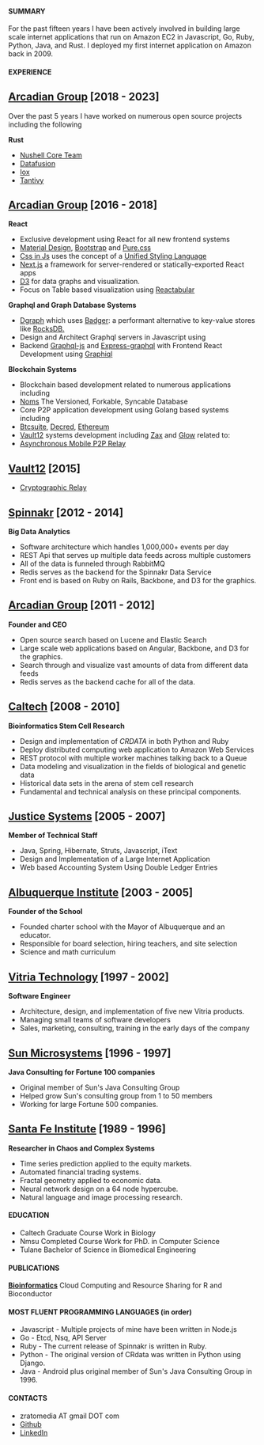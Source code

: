 
#### SUMMARY

For the past fifteen years I have been actively involved in building large scale internet applications that run on Amazon EC2 in Javascript, Go, Ruby, Python, Java, and Rust.  I deployed my first internet application on Amazon
back in 2009.

#### EXPERIENCE

## [Arcadian Group](http://arcadiangroup.org) [2018 - 2023]

Over the past 5 years I have worked on numerous open source projects
including the following

**Rust**

* [Nushell Core Team](https://www.nushell.sh/)
* [Datafusion](https://github.com/apache/arrow-datafusion)
* [Iox](https://github.com/influxdata/influxdb_iox)
* [Tantivy](https://github.com/quickwit-oss/tantivy)

## [Arcadian Group](http://arcadiangroup.org) [2016 - 2018]

**React**

* Exclusive development using React for all new frontend systems
* [Material Design](https://material-ui-next.com/), [Bootstrap](https://getbootstrap.com/) and [Pure.css](https://purecss.io/)
* [Css in Js](http://cssinjs.org) uses the concept of a
[Unified Styling Language](https://medium.com/seek-blog/a-unified-styling-language-d0c208de2660)
* [Next.js](https://github.com/zeit/next.js/) a framework for server-rendered or statically-exported React apps
* [D3](https://d3js.org/) for data graphs and visualization.
* Focus on Table based visualization using [Reactabular](https://reactabular.js.org)

**Graphql and Graph Database Systems**

* [Dgraph](https://dgraph.io/) which uses
[Badger](https://github.com/dgraph-io/badger): a performant alternative to key-value stores like [RocksDB.](http://rocksdb.org/)
* Design and Architect Graphql servers in Javascript using
* Backend [Graphql-js](https://github.com/graphql/graphql-js) and
[Express-graphql](https://github.com/graphql/express-graphql) with
Frontend React Development using [Graphiql](https://github.com/graphql/graphiql)

**Blockchain Systems**

* Blockchain based development related to numerous applications including
* [Noms](https://github.com/attic-labs/noms) The Versioned, Forkable, Syncable Database
* Core P2P application development using Golang based systems including
* [Btcsuite](https://github.com/btcsuite), [Decred](https://github.com/decred), [Ethereum](https://www.ethereum.org/)
* [Vault12](https://vault12.com/) systems development including [Zax](https://github.com/vault12/zax) and [Glow](https://github.com/vault12/glow) related to:
* [Asynchronous Mobile P2P Relay](https://s3-us-west-1.amazonaws.com/vault12/crypto_relay.pdf)

## [Vault12](https://vault12.com/) [2015]
* [Cryptographic Relay](https://github.com/vault12/zax)

## [Spinnakr](http://spinnakr.com) [2012 - 2014]
**Big Data Analytics**

* Software architecture which handles 1,000,000+ events per day
* REST Api that serves up multiple data feeds across multiple customers
* All of the data is funneled through RabbitMQ
* Redis serves as the backend for the Spinnakr Data Service
* Front end is based on Ruby on Rails, Backbone, and D3 for the graphics.

## [Arcadian Group](http://www.arcadiangroup.org) [2011 - 2012]
**Founder and CEO**

* Open source search based on Lucene and Elastic Search
* Large scale web applications based on Angular, Backbone, and D3 for the graphics.
* Search through and visualize vast amounts of data from different data feeds
* Redis serves as the backend cache for all of the data.


## [Caltech](http://caltech.edu) [2008 - 2010]
**Bioinformatics Stem Cell Research**

* Design and implementation of *CRDATA* in both Python and Ruby
* Deploy distributed computing web application to Amazon Web Services
* REST protocol with multiple worker machines talking back to a Queue
* Data modeling and visualization in the fields of biological and genetic data
* Historical data sets in the arena of stem cell research
* Fundamental and technical analysis on these principal components.


## [Justice Systems](http://www.justicesystems.com) [2005 - 2007]
**Member of Technical Staff**

* Java, Spring, Hibernate, Struts, Javascript, iText
* Design and Implementation of a Large Internet Application
* Web based Accounting System Using Double Ledger Entries

## [Albuquerque Institute](http://www.aims-unm.org/) [2003 - 2005]
**Founder of the School**

* Founded charter school with the Mayor of Albuquerque and an educator.
* Responsible for board selection, hiring teachers, and site selection
* Science and math curriculum

## [Vitria Technology](http://www.vitria.com) [1997 - 2002]
**Software Engineer**

* Architecture, design, and implementation of five new Vitria products.
* Managing small teams of software developers
* Sales, marketing, consulting, training in the early days of the company

## [Sun Microsystems](http://sun.com) [1996 - 1997]
**Java Consulting for Fortune 100 companies**

* Original member of Sun's Java Consulting Group
* Helped grow Sun's consulting group from 1 to 50 members
* Working for large Fortune 500 companies.

## [Santa Fe Institute](http://santafe.edu/) [1989 - 1996]
**Researcher in Chaos and Complex Systems**

* Time series prediction applied to the equity markets.
* Automated financial trading systems.
* Fractal geometry applied to economic data.
* Neural network design on a 64 node hypercube.
* Natural language and image processing research.

#### EDUCATION

* Caltech Graduate Course Work in Biology
* Nmsu Completed Course Work for PhD. in Computer Science
* Tulane Bachelor of Science in Biomedical Engineering

#### PUBLICATIONS

**[Bioinformatics](http://bioinformatics.oxfordjournals.org/content/27/16/2309)**
Cloud Computing and Resource Sharing for R and Bioconductor

#### MOST FLUENT PROGRAMMING LANGUAGES (in order)

* Javascript - Multiple projects of mine have been written in Node.js
* Go - Etcd, Nsq, API Server
* Ruby - The current release of Spinnakr is written in Ruby.
* Python - The original version of CRdata was written in Python using Django.
* Java - Android plus original member of Sun's Java Consulting Group in 1996.

#### CONTACTS
- zratomedia AT gmail DOT com
- [Github](https://github.com/stormasm)
- [LinkedIn](https://www.linkedin.com/pub/michael-angerman/0/35/4b)
